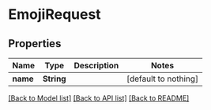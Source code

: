 # EmojiRequest


## Properties
Name | Type | Description | Notes
------------ | ------------- | ------------- | -------------
**name** | **String** |  | [default to nothing]


[[Back to Model list]](../README.md#models) [[Back to API list]](../README.md#api-endpoints) [[Back to README]](../README.md)


